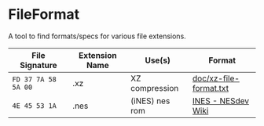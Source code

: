 # FileFormat
A tool to find formats/specs for various file extensions.

| File Signature | Extension Name | Use(s) | Format |
|----------------|----------------|--------|--------| 
| ``` FD 37 7A 58 5A 00 ``` | .xz | XZ compression | [doc/xz-file-format.txt](https://chromium.googlesource.com/chromium/deps/xz/+/77022065014d48cf51d83322264ab4836fd175ec/doc/xz-file-format.txt) |
| ``` 4E 45 53 1A ``` | .nes | (iNES) nes rom |[INES - NESdev Wiki](https://www.nesdev.org/wiki/INES) |

